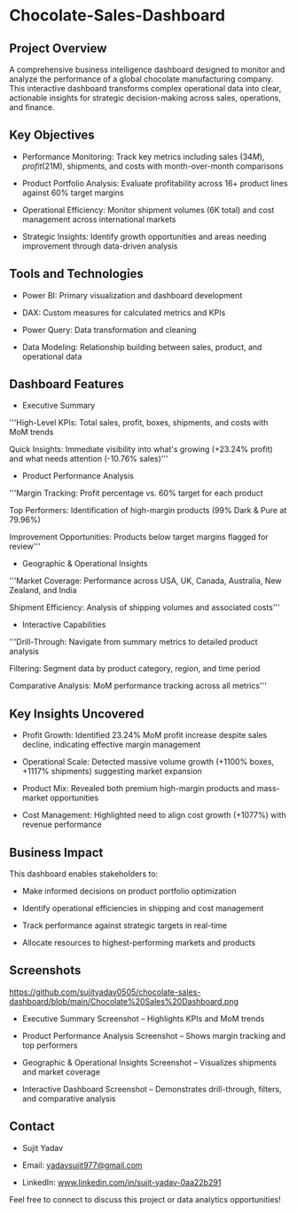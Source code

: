# Chocolate-Sales-Dashboard

## Project Overview

A comprehensive business intelligence dashboard designed to monitor and analyze the performance of a global chocolate manufacturing company. This interactive dashboard transforms complex operational data into clear, actionable insights for strategic decision-making across sales, operations, and finance.

## Key Objectives

- Performance Monitoring: Track key metrics including sales ($34M), profit ($21M), shipments, and costs with month-over-month comparisons

- Product Portfolio Analysis: Evaluate profitability across 16+ product lines against 60% target margins

- Operational Efficiency: Monitor shipment volumes (6K total) and cost management across international markets

- Strategic Insights: Identify growth opportunities and areas needing improvement through data-driven analysis

## Tools and Technologies

- Power BI: Primary visualization and dashboard development

- DAX: Custom measures for calculated metrics and KPIs

- Power Query: Data transformation and cleaning

- Data Modeling: Relationship building between sales, product, and operational data

## Dashboard Features
- Executive Summary

'''High-Level KPIs: Total sales, profit, boxes, shipments, and costs with MoM trends

Quick Insights: Immediate visibility into what's growing (+23.24% profit) and what needs attention (-10.76% sales)'''

- Product Performance Analysis

'''Margin Tracking: Profit percentage vs. 60% target for each product

Top Performers: Identification of high-margin products (99% Dark & Pure at 79.96%)

Improvement Opportunities: Products below target margins flagged for review'''

- Geographic & Operational Insights

'''Market Coverage: Performance across USA, UK, Canada, Australia, New Zealand, and India

Shipment Efficiency: Analysis of shipping volumes and associated costs'''

- Interactive Capabilities

'''Drill-Through: Navigate from summary metrics to detailed product analysis

Filtering: Segment data by product category, region, and time period

Comparative Analysis: MoM performance tracking across all metrics'''

## Key Insights Uncovered

- Profit Growth: Identified 23.24% MoM profit increase despite sales decline, indicating effective margin management

- Operational Scale: Detected massive volume growth (+1100% boxes, +1117% shipments) suggesting market expansion

- Product Mix: Revealed both premium high-margin products and mass-market opportunities

- Cost Management: Highlighted need to align cost growth (+1077%) with revenue performance

## Business Impact

This dashboard enables stakeholders to:

- Make informed decisions on product portfolio optimization

- Identify operational efficiencies in shipping and cost management

- Track performance against strategic targets in real-time

- Allocate resources to highest-performing markets and products

## Screenshots

https://github.com/sujityadav0505/chocolate-sales-dashboard/blob/main/Chocolate%20Sales%20Dashboard.png

- Executive Summary Screenshot – Highlights KPIs and MoM trends

- Product Performance Analysis Screenshot – Shows margin tracking and top performers

- Geographic & Operational Insights Screenshot – Visualizes shipments and market coverage

- Interactive Dashboard Screenshot – Demonstrates drill-through, filters, and comparative analysis

## Contact

- Sujit Yadav
- Email: yadavsujit977@gmail.com

- LinkedIn: www.linkedin.com/in/sujit-yadav-0aa22b291


Feel free to connect to discuss this project or data analytics opportunities!

